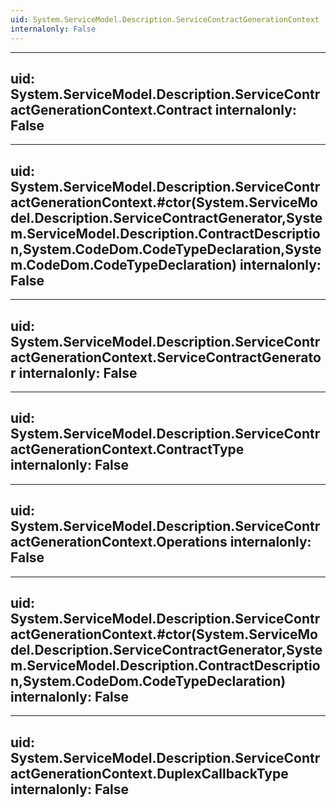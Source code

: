 ```yaml
---
uid: System.ServiceModel.Description.ServiceContractGenerationContext
internalonly: False
---
```


---
uid: System.ServiceModel.Description.ServiceContractGenerationContext.Contract
internalonly: False
---

---
uid: System.ServiceModel.Description.ServiceContractGenerationContext.#ctor(System.ServiceModel.Description.ServiceContractGenerator,System.ServiceModel.Description.ContractDescription,System.CodeDom.CodeTypeDeclaration,System.CodeDom.CodeTypeDeclaration)
internalonly: False
---

---
uid: System.ServiceModel.Description.ServiceContractGenerationContext.ServiceContractGenerator
internalonly: False
---

---
uid: System.ServiceModel.Description.ServiceContractGenerationContext.ContractType
internalonly: False
---

---
uid: System.ServiceModel.Description.ServiceContractGenerationContext.Operations
internalonly: False
---

---
uid: System.ServiceModel.Description.ServiceContractGenerationContext.#ctor(System.ServiceModel.Description.ServiceContractGenerator,System.ServiceModel.Description.ContractDescription,System.CodeDom.CodeTypeDeclaration)
internalonly: False
---

---
uid: System.ServiceModel.Description.ServiceContractGenerationContext.DuplexCallbackType
internalonly: False
---
